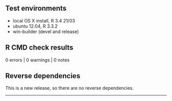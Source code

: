 ## Test environments
* local OS X install, R 3.4 21/03
* ubuntu 12.04, R 3.3.2
* win-builder (devel and release)

## R CMD check results

0 errors | 0 warnings | 0 notes

## Reverse dependencies

This is a new release, so there are no reverse dependencies.

---

